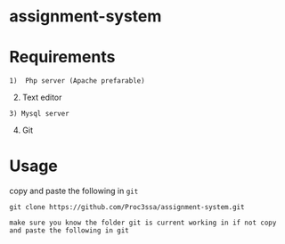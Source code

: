 # assignment-system

# Requirements
```
1)  Php server (Apache prefarable)
```
2) Text editor
```
3) Mysql server
```
4) Git

# Usage
copy and paste the following in `git`
```
git clone https://github.com/Proc3ssa/assignment-system.git 
```
`make sure you know the folder git is current working in if not copy and paste the following in git`
